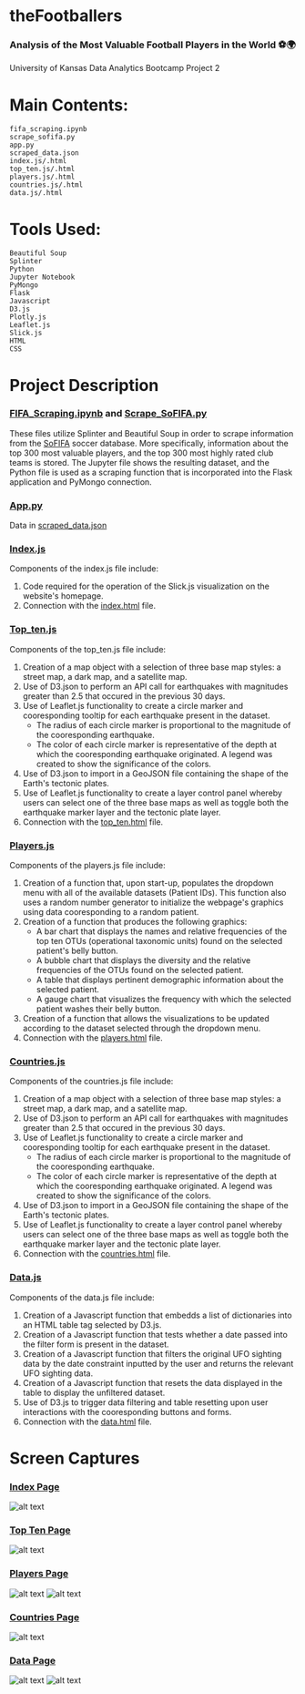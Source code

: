 # theFootballers
### Analysis of the Most Valuable Football Players in the World ⚽️🌍
University of Kansas Data Analytics Bootcamp Project 2

# Main Contents:
    fifa_scraping.ipynb
    scrape_sofifa.py
    app.py
    scraped_data.json
    index.js/.html
    top_ten.js/.html
    players.js/.html
    countries.js/.html
    data.js/.html

# Tools Used:
    Beautiful Soup
    Splinter
    Python
    Jupyter Notebook
    PyMongo
    Flask
    Javascript
    D3.js
    Plotly.js
    Leaflet.js
    Slick.js
    HTML
    CSS

# Project Description

### [FIFA_Scraping.ipynb](https://github.com/blhawkins/theFootballers/blob/main/Data%20Scraping/fifa_scraping.ipynb) and [Scrape_SoFIFA.py](https://github.com/blhawkins/theFootballers/blob/main/Data%20Scraping/scrape_sofifa.py)
These files utilize Splinter and Beautiful Soup in order to scrape information from the [SoFIFA](https://sofifa.com/) soccer database. More specifically, information about the top 300 most valuable players, and the top 300 most highly rated club teams is stored. The Jupyter file shows the resulting dataset, and the Python file is used as a scraping function that is incorporated into the Flask application and PyMongo connection.

### [App.py](https://github.com/blhawkins/theFootballers/blob/main/Data%20Scraping/app.py)
Data in [scraped_data.json](https://github.com/blhawkins/theFootballers/blob/main/Data/scraped_data.json)
### [Index.js](https://github.com/blhawkins/theFootballers/blob/main/Static/JS/index.js)
Components of the index.js file include:
1. Code required for the operation of the Slick.js visualization on the website's homepage.
2. Connection with the [index.html](https://github.com/blhawkins/theFootballers/blob/main/Webpages/index.html) file.

### [Top_ten.js](//)
Components of the top_ten.js file include:
1. Creation of a map object with a selection of three base map styles: a street map, a dark map, and a satellite map.
2. Use of D3.json to perform an API call for earthquakes with magnitudes greater than 2.5 that occured in the previous 30 days.
3. Use of Leaflet.js functionality to create a circle marker and cooresponding tooltip for each earthquake present in the dataset.
    <ul>
    <li>The radius of each circle marker is proportional to the magnitude of the cooresponding earthquake.</li>
    <li>The color of each circle marker is representative of the depth at which the cooresponding earthquake originated. A legend was created to show the significance of the colors.</li>
    </ul>
4. Use of D3.json to import in a GeoJSON file containing the shape of the Earth's tectonic plates.
5. Use of Leaflet.js functionality to create a layer control panel whereby users can select one of the three base maps as well as toggle both the earthquake marker layer and the tectonic plate layer.
6. Connection with the [top_ten.html](//) file.
### [Players.js](https://github.com/blhawkins/theFootballers/blob/main/Static/JS/players.js)
Components of the players.js file include:
1. Creation of a function that, upon start-up, populates the dropdown menu with all of the available datasets (Patient IDs). This function also uses a random number generator to initialize the webpage's graphics using data cooresponding to a random patient.
2. Creation of a function that produces the following graphics:
    <ul>
    <li>A bar chart that displays the names and relative frequencies of the top ten OTUs (operational taxonomic units) found on the selected patient's belly button.</li>
    <li>A bubble chart that displays the diversity and the relative frequencies of the OTUs found on the selected patient.</li>
    <li>A table that displays pertinent demographic information about the selected patient.</li>
    <li>A gauge chart that visualizes the frequency with which the selected patient washes their belly button.</li>
    </ul>
3. Creation of a function that allows the visualizations to be updated according to the dataset selected through the dropdown menu.
4. Connection with the [players.html](https://github.com/blhawkins/theFootballers/blob/main/Webpages/players.html) file.
### [Countries.js](https://github.com/blhawkins/theFootballers/blob/main/Static/JS/countries.js)
Components of the countries.js file include:
1. Creation of a map object with a selection of three base map styles: a street map, a dark map, and a satellite map.
2. Use of D3.json to perform an API call for earthquakes with magnitudes greater than 2.5 that occured in the previous 30 days.
3. Use of Leaflet.js functionality to create a circle marker and cooresponding tooltip for each earthquake present in the dataset.
    <ul>
    <li>The radius of each circle marker is proportional to the magnitude of the cooresponding earthquake.</li>
    <li>The color of each circle marker is representative of the depth at which the cooresponding earthquake originated. A legend was created to show the significance of the colors.</li>
    </ul>
4. Use of D3.json to import in a GeoJSON file containing the shape of the Earth's tectonic plates.
5. Use of Leaflet.js functionality to create a layer control panel whereby users can select one of the three base maps as well as toggle both the earthquake marker layer and the tectonic plate layer.
6. Connection with the [countries.html](https://github.com/blhawkins/theFootballers/blob/main/Webpages/countries.html) file.
### [Data.js](https://github.com/blhawkins/theFootballers/blob/main/Static/JS/data.js)
Components of the data.js file include:
1. Creation of a Javascript function that embedds a list of dictionaries into an HTML table tag selected by D3.js.
2. Creation of a Javascript function that tests whether a date passed into the filter form is present in the dataset.
3. Creation of a Javascript function that filters the original UFO sighting data by the date constraint inputted by the user and returns the relevant UFO sighting data.
4. Creation of a Javascript function that resets the data displayed in the table to display the unfiltered dataset.
5. Use of D3.js to trigger data filtering and table resetting upon user interactions with the cooresponding buttons and forms.
6. Connection with the [data.html](https://github.com/blhawkins/theFootballers/blob/main/Webpages/data.html) file.

# Screen Captures

### [Index Page](https://blhawkins.github.io/theFootballers/Webpages/index.html)
![alt text](https://github.com/blhawkins/theFootballers/blob/main/Static/Images/Screenshots/index_screenshot_1.png 'Screenshot of Index Page')

### [Top Ten Page](https://blhawkins.github.io/theFootballers/Webpages/top_ten.html)
![alt text](// 'Screenshot of Top Ten Page')

### [Players Page](https://blhawkins.github.io/theFootballers/Webpages/players.html)
![alt text](https://github.com/blhawkins/theFootballers/blob/main/Static/Images/Screenshots/players_screenshot_1.png 'Screenshot 1 of Players Page (Top of Page)')
![alt text](https://github.com/blhawkins/theFootballers/blob/main/Static/Images/Screenshots/players_screenshot_2.png 'Screenshot 2 of Players Page (Bottom of Page)')

### [Countries Page](https://blhawkins.github.io/theFootballers/Webpages/countries.html)
![alt text](https://github.com/blhawkins/theFootballers/blob/main/Static/Images/Screenshots/countries_screenshot_1.png 'Screenshot of Countries Page')

### [Data Page](https://blhawkins.github.io/theFootballers/Webpages/data.html)
![alt text](https://github.com/blhawkins/theFootballers/blob/main/Static/Images/Screenshots/data_screenshot_1.png 'Screenshot 1 of Data Page (Top of Page)')
![alt text](https://github.com/blhawkins/theFootballers/blob/main/Static/Images/Screenshots/data_screenshot_2.png 'Screenshot 2 of Data Page (Bottom of Page)')